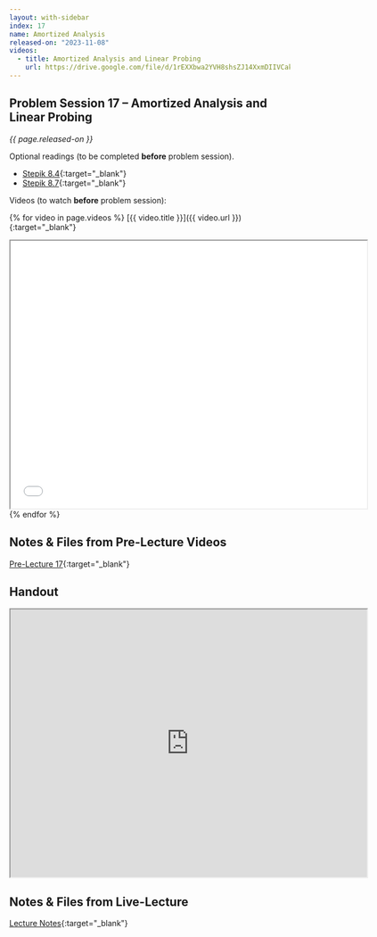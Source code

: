 ```yaml
---
layout: with-sidebar
index: 17
name: Amortized Analysis
released-on: "2023-11-08"
videos:
  - title: Amortized Analysis and Linear Probing
    url: https://drive.google.com/file/d/1rEXXbwa2YVH8shsZJ14XxmDIIVCak2Pu
---
```


## Problem Session 17 – Amortized Analysis and Linear Probing

_{{ page.released-on }}_

Optional readings (to be completed **before** problem session). 
- [Stepik 8.4](https://stepik.org/lesson/704419/step/1?unit=704855){:target="_blank"}
- [Stepik 8.7](https://stepik.org/lesson/704291/step/1?unit=704723){:target="_blank"}

Videos (to watch **before** problem session):

{% for video in page.videos %}
[{{ video.title }}]({{ video.url }}){:target="_blank"}

<iframe src="{{ video.url }}/preview" width="640" height="480" allow="autoplay"></iframe>
{% endfor %}

## Notes & Files from Pre-Lecture Videos

[Pre-Lecture 17](https://github.com/ucsd-cse12-f23/ucsd-cse12-f23.github.io/tree/main/_pre-lectures/lecture-17){:target="_blank"}

## Handout

<iframe src="https://drive.google.com/file/d/1BbBh8c8oQvpkVYsN5QPEM_outQKyT195/preview" width="640" height="480" allow="autoplay"></iframe>

## Notes & Files from Live-Lecture

[Lecture Notes](https://github.com/ucsd-cse12-f23/ucsd-cse12-f23.github.io/tree/main/_lectures/lecture-17){:target="_blank"}

